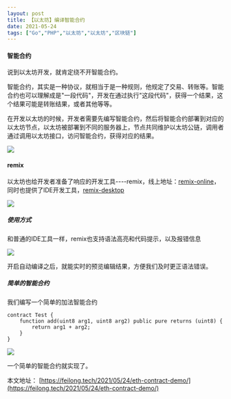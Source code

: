 ```yaml
---
layout: post
title: 【以太坊】编译智能合约
date: 2021-05-24
tags: ["Go","PHP","以太坊","以太坊","区块链"]
---
```


#### 智能合约

说到以太坊开发，就肯定绕不开智能合约。

智能合约，其实是一种协议，就相当于是一种规则，他规定了交易、转账等。智能合约也可以理解成是"一段代码"，开发在通过执行"这段代码"，获得一个结果，这个结果可能是转账结果，或者其他等等。

在开发以太坊的时候，开发者需要先编写智能合约，然后将智能合约部署到对应的以太坊节点，以太坊被部署到不同的服务器上，节点共同维护以太坊公链，调用者通过调用以太坊接口，访问智能合约，获得对应的结果。

![](企业微信20210524-220210.png)

#### remix

以太坊也给开发者准备了响应的开发工具----remix，线上地址：[remix-online](https://remix.ethereum.org/#optimize=false&runs=200&evmVersion=null "remix-online")，同时也提供了IDE开发工具，[remix-desktop](https://github.com/ethereum/remix-desktop "remix-desktop")

![](企业微信20210524-221218.png)

##### 使用方式

和普通的IDE工具一样，remix也支持语法高亮和代码提示，以及报错信息

![](企业微信20210524-222130.png)

开启自动编译之后，就能实时的预览编辑结果，方便我们及时更正语法错误。

##### 简单的智能合约

我们编写一个简单的加法智能合约

    contract Test {
        function add(uint8 arg1, uint8 arg2) public pure returns (uint8) {
            return arg1 + arg2;
        }
    }

![](企业微信20210524-221218.png)

一个简单的智能合约就实现了。

本文地址： [https://feilong.tech/2021/05/24/eth-contract-demo/](https://feilong.tech/2021/05/24/eth-contract-demo/)